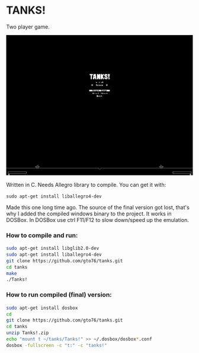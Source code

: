 TANKS!
======

Two player game.

![Alt text](/doc/tanks-screenshot.png?raw=true "Screenshot of the game")

Written in C. Needs Allegro library to compile. You can get it with:
```
sudo apt-get install liballegro4-dev
```

Made this one long time ago. The source of the final version got lost, that's why I added the compiled windows binary to the project. It works in DOSBox. In DOSBox use ctrl F11/F12 to slow down/speed up the emulation.

### How to compile and run:
```bash
sudo apt-get install libglib2.0-dev
sudo apt-get install liballegro4-dev
git clone https://github.com/gto76/tanks.git
cd tanks
make
./Tanks!
```
### How to run compiled (final) version:
```bash
sudo apt-get install dosbox
cd
git clone https://github.com/gto76/tanks.git
cd tanks
unzip Tanks!.zip
echo "mount t ~/tanks/Tanks!" >> ~/.dosbox/dosbox*.conf
dosbox -fullscreen -c "t:" -c "tanks!"
```

